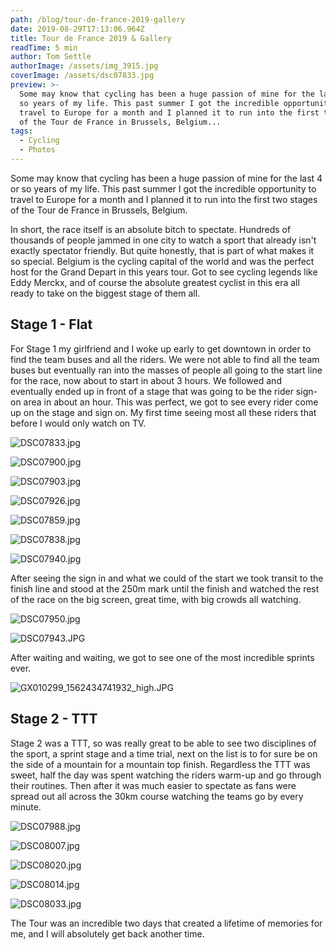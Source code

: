 ```yaml
---
path: /blog/tour-de-france-2019-gallery
date: 2019-08-29T17:13:06.964Z
title: Tour de France 2019 & Gallery
readTime: 5 min
author: Tom Settle
authorImage: /assets/img_3915.jpg
coverImage: /assets/dsc07833.jpg
preview: >-
  Some may know that cycling has been a huge passion of mine for the last 4 or
  so years of my life. This past summer I got the incredible opportunity to
  travel to Europe for a month and I planned it to run into the first two stages
  of the Tour de France in Brussels, Belgium...
tags:
  - Cycling
  - Photos
---
```

Some may know that cycling has been a huge passion of mine for the last 4 or so years of my life. This past summer I got the incredible opportunity to travel to Europe for a month and I planned it to run into the first two stages of the Tour de France in Brussels, Belgium.

In short, the race itself is an absolute bitch to spectate. Hundreds of thousands of people jammed in one city to watch a sport that already isn't exactly spectator friendly. But quite honestly, that is part of what makes it so special. Belgium is the cycling capital of the world and was the perfect host for the Grand Depart in this years tour. Got to see cycling legends like Eddy Merckx, and of course the absolute greatest cyclist in this era all ready to take on the biggest stage of them all.

## Stage 1 - Flat

For Stage 1 my girlfriend and I woke up early to get downtown in order to find the team buses and all the riders. We were not able to find all the team buses but eventually ran into the masses of people all going to the start line for the race, now about to start in about 3 hours. We followed and eventually ended up in front of a stage that was going to be the rider sign-on area in about an hour. This was perfect, we got to see every rider come up on the stage and sign on. My first time seeing most all these riders that before I would only watch on TV.

![DSC07833.jpg](https://media.graphcms.com/jcsU7c6RQ4uu1qEqc9gW)

![DSC07900.jpg](https://media.graphcms.com/bPCOCzbbRJGZvKUrKPwJ)

![DSC07903.jpg](https://media.graphcms.com/AjHA6nFPTpGPCzm64gKR)

![DSC07926.jpg](https://media.graphcms.com/dXhBooaqSCaKKR784Atq)

![DSC07859.jpg](https://media.graphcms.com/pbvdf2JrQleyB9b1lOML)

![DSC07838.jpg](https://media.graphcms.com/JAL1NXE6S4a09EBOIfqg)

![DSC07940.jpg](https://media.graphcms.com/HokXHtmWRYawwv4FPlqA)

After seeing the sign in and what we could of the start we took transit to the finish line and stood at the 250m mark until the finish and watched the rest of the race on the big screen, great time, with big crowds all watching.

![DSC07950.jpg](https://media.graphcms.com/XXGctM37SsWvZOfbkzwW)

![DSC07943.JPG](https://media.graphcms.com/dDJjfrezQr2oZr3JCbC4)

After waiting and waiting, we got to see one of the most incredible sprints ever.

![GX010299_1562434741932_high.JPG](https://media.graphcms.com/2zwZLM8yRFiW5y32rrGo)

## Stage 2 - TTT

Stage 2 was a TTT, so was really great to be able to see two disciplines of the sport, a sprint stage and a time trial, next on the list is to for sure be on the side of a mountain for a mountain top finish.  Regardless the TTT was sweet, half the day was spent watching the riders warm-up and go through their routines.  Then after it was much easier to spectate as fans were spread out all across the 30km course watching the teams go by every minute.

![DSC07988.jpg](https://media.graphcms.com/81vRsgbTSfKukDvmbgTZ)

![DSC08007.jpg](https://media.graphcms.com/L3Ssoy2lTEKc1v2plfnO)

![DSC08020.jpg](https://media.graphcms.com/c1BTYqgoQFKex091giXU)

![DSC08014.jpg](https://media.graphcms.com/mEJJ1QRaQ5y6gnQpmCzF)

![DSC08033.jpg](https://media.graphcms.com/AA4HR1KYS9xtcLW3YfUz)

The Tour was an incredible two days that created a lifetime of memories for me, and I will absolutely get back another time. 
